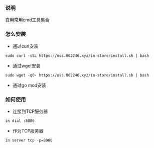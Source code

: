 ### 说明
自用常用cmd工具集合

### 怎么安装
* 通过curl安装
```shell
sudo curl -sSL https://oss.002246.xyz/in-store/install.sh | bash
```
* 通过wget安装
```shell
sudo wget -qO- https://oss.002246.xyz/in-store/install.sh | bash
```
* 通过go mod安装

### 如何使用
* 连接到TCP服务器
```shell
in dial :8080
```
* 作为TCP服务器
```shell
in server tcp -p=8080
```
